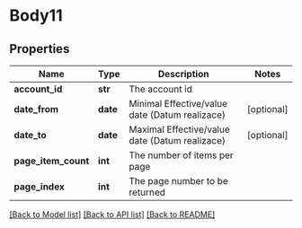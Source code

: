 # Body11

## Properties
Name | Type | Description | Notes
------------ | ------------- | ------------- | -------------
**account_id** | **str** | The account id | 
**date_from** | **date** | Minimal Effective/value date (Datum realizace) | [optional] 
**date_to** | **date** | Maximal Effective/value date (Datum realizace) | [optional] 
**page_item_count** | **int** | The number of items per page | 
**page_index** | **int** | The page number to be returned | 

[[Back to Model list]](../README.md#documentation-for-models) [[Back to API list]](../README.md#documentation-for-api-endpoints) [[Back to README]](../README.md)


